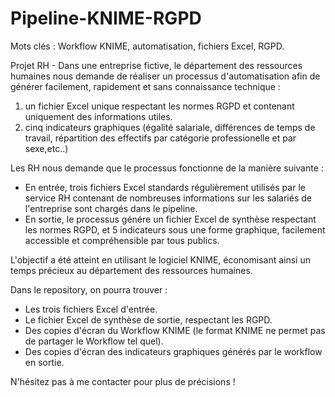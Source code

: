 # Pipeline-KNIME-RGPD

Mots clés : Workflow KNIME, automatisation, fichiers Excel, RGPD.

Projet RH - Dans une entreprise fictive, le département des ressources humaines nous demande de réaliser un processus d'automatisation afin de générer facilement, rapidement et sans connaissance technique :
  1) un fichier Excel unique respectant les normes RGPD et contenant uniquement des informations utiles.
  2) cinq indicateurs graphiques (égalité salariale, différences de temps de travail, répartition des effectifs par catégorie professionelle et par sexe,etc..) 

Les RH nous demande que le processus fonctionne de la manière suivante :

- En entrée, trois fichiers Excel standards régulièrement utilisés par le service RH contenant de nombreuses informations sur les salariés de l'entreprise sont chargés dans le pipeline.
- En sortie, le processus génére un fichier Excel de synthèse respectant les normes RGPD, et 5 indicateurs sous une forme graphique, facilement accessible et compréhensible par tous publics.


L'objectif a été atteint en utilisant le logiciel KNIME, économisant ainsi un temps précieux au département des ressources humaines.

Dans le repository, on pourra trouver :
- Les trois fichiers Excel d'entrée.
- Le fichier Excel de synthèse de sortie, respectant les RGPD.
- Des copies d'écran du Workflow KNIME (le format KNIME ne permet pas de partager le Workflow tel quel).
- Des copies d'écran des indicateurs graphiques générés par le workflow en sortie.


N'hésitez pas à me contacter pour plus de précisions !
